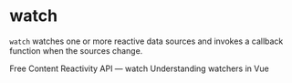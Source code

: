 # watch

`watch` watches one or more reactive data sources and invokes a callback function when the sources change.

<ResourceGroupTitle>Free Content</ResourceGroupTitle>
<BadgeLink colorScheme='blue' badgeText='Official API Docs' href='https://vuejs.org/api/reactivity-core.html#watch'>Reactivity API — watch</BadgeLink>
<BadgeLink colorScheme='yellow' badgeText='Read' href='https://blog.logrocket.com/understanding-watchers-vue/'>Understanding watchers in Vue</BadgeLink>

